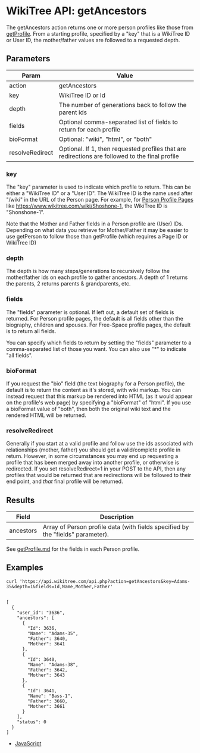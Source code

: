 # WikiTree API: getAncestors

The getAncestors action returns one or more person profiles like those from [getProfile](getProfile.md). From a starting profile, specified by a "key" that is a WikiTree ID or User ID, the mother/father values are followed to a requested depth.

## Parameters

|Param|Value|
|-----|-----|
|action|getAncestors|
|key|WikiTree ID or Id|
|depth|The number of generations back to follow the parent ids|
|fields|Optional comma-separated list of fields to return for each profile|
|bioFormat|Optional: "wiki", "html", or "both"|
|resolveRedirect|Optional. If 1, then requested profiles that are redirections are followed to the final profile|

### key

The "key" parameter is used to indicate which profile to return. This can be either a "WikiTree ID" or a "User ID". The WikiTree ID is the name used after "/wiki" in the URL of the Person page. For example, for [Person Profile Pages](https://www.wikitree.com/wiki/Help:Person_Profile) like https://www.wikitree.com/wiki/Shoshone-1, the WikiTree ID is "Shonshone-1".

Note that the Mother and Father fields in a Person profile are (User) IDs. Depending on what data you retrieve for Mother/Father it may be easier to use getPerson to follow those than getProfile (which requires a Page ID or WikiTree ID)

### depth

The depth is how many steps/generations to recursively follow the mother/father ids on each profile to gather ancestors. A depth of 1 returns the parents, 2 returns parents & grandparents, etc.

### fields

The "fields" parameter is optional. If left out, a default set of fields is returned. For Person profile pages, the default is all fields other than the biography, children and spouses. For Free-Space profile pages, the default is to return all fields.

You can specify which fields to return by setting the "fields" parameter to a comma-separated list of those you want. You can also use "*" to indicate "all fields". 

### bioFormat

If you request the "bio" field (the text biography for a Person profile), the default is to return the content as it's stored, with wiki markup. You can instead request that this markup be rendered into HTML (as it would appear on the profile's web page) by specifying a "bioFormat" of "html". If you use a bioFormat value of "both", then both the original wiki text and the rendered HTML will be returned.

### resolveRedirect

Generally if you start at a valid profile and follow use the ids associated with relationships (mother, father) you should get a valid/complete profile in return. However, in some circumstances you may end up requesting a profile that has been merged away into another profile, or otherwise is redirected. If you set resolveRedirect=1 in your POST to the API, then any profiles that would be returned that are redirections will be followed to their end point, and *that* final profile will be returned.

## Results

|Field|Description|
|-----|-----------|
|ancestors|Array of Person profile data (with fields specified by the "fields" parameter). 

See [getProfile.md](getProfile.md) for the fields in each Person profile.


## Examples

```
curl 'https://api.wikitree.com/api.php?action=getAncestors&key=Adams-35&depth=1&fields=Id,Name,Mother,Father'


[
  {
    "user_id": "3636",
    "ancestors": [
      {
        "Id": 3636,
        "Name": "Adams-35",
        "Father": 3640,
        "Mother": 3641
      },
      {
        "Id": 3640,
        "Name": "Adams-38",
        "Father": 3642,
        "Mother": 3643
      },
      {
        "Id": 3641,
        "Name": "Bass-1",
        "Father": 3660,
        "Mother": 3661
      }
    ],
    "status": 0
  }
]
```

* [JavaScript](examples/getPerson/javascript.html)
